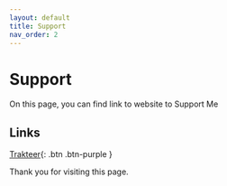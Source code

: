 ```yaml
---
layout: default
title: Support
nav_order: 2
---
```


# Support

On this page, you can find link to website to Support Me

## Links

[Trakteer](https://trakteer.id/xloot/tip){: .btn .btn-purple }

Thank you for visiting this page.
